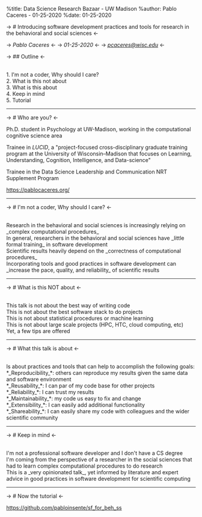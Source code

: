 %title: Data Science Research Bazaar - UW Madison
%author: Pablo Caceres - 01-25-2020
%date: 01-25-2020


-> # Introducing software development practices and tools for research in the behavioral and social sciences <-

-> *Pablo Caceres* <-
-> *01-25-2020* <-
-> *pcaceres@wisc.edu* <-


-> ## Outline <-

<br>
1. I'm not a coder, Why should I care?

<br>
2. What is this not about

<br>
3. What is this about

<br>
4. Keep in mind

<br>
5. Tutorial

***

-> # Who are you? <-

Ph.D. student in Psychology at UW-Madison, working in the computational cognitive science area

Trainee in _LUCID_, a "project-focused cross-disciplinary graduate training program at the University of Wisconsin–Madison that focuses on Learning, Understanding, Cognition, Intelligence, and Data-science"

Trainee in the Data Science Leadership and Communication NRT Supplement Program

https://pablocaceres.org/

***

-> # I'm not a coder, Why should I care? <-


<br>
Research in the behavioral and social sciences is increasingly relying on _complex computational procedures_

<br>
In general, researchers in the behavioral and social sciences have _little formal training_ in software development

<br>
Scientific results heavily depend on the _correctness of computational procedures_

<br>
Incorporating tools and good practices in software development can _increase the pace, quality, and reliability_ of scientific results

***

-> # What is this NOT about <-


<br>
This talk is not about the best way of writing code

<br>
This is not about the best software stack to do projects

<br>
This is not about statistical procedures or machine learning

<br>
This is not about large scale projects (HPC, HTC, cloud computing, etc)

<br>
Yet, a few tips are offered


***

-> # What this talk is about <-


<br>
Is about practices and tools that can help to accomplish the following goals:

<br>
*_Reproducibility_*: others can reproduce my results given the same data and software environment

<br>
*_Reusability_*: I can par of my code base for other projects

<br>
*_Reliability_*: I can trust my results

<br>
*_Maintainability_*: my code us easy to fix and change

<br>
*_Extensibility_*: I can easily add additional functionality

<br>
*_Shareability_*: I can easily share my code with colleagues and the wider scientific community

***

-> # Keep in mind <-


<br>
I'm not a professional software developer and I don't have a CS degree

<br>
I'm coming from the perspective of a researcher in the social sciences that had to learn complex computational procedures to do research

<br>
This is a _very opinionated talk_, yet informed by literature and expert advice in good practices in software development for scientific computing

***

-> # Now the tutorial <-

https://github.com/pabloinsente/sf_for_beh_ss
